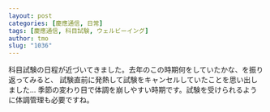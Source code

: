 ```yaml
---
layout: post
categories: [慶應通信, 日常]
tags: [慶應通信, 科目試験, ウェルビーイング]
author: tmo
slug: "1036"
---
```

科目試験の日程が近づいてきました。去年のこの時期何をしていたかな、を振り返ってみると、
試験直前に発熱して試験をキャンセルしていたことを思い出しました…
季節の変わり目で体調を崩しやすい時期です。試験を受けられるように体調管理も必要ですね。